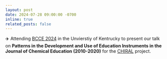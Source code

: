 ```yaml
---
layout: post
date: 2024-07-28 09:00:00 -0700
inline: true
related_posts: false
---
```


:airplane: Attending [BCCE 2024](https://bcce.divched.org/about) in the Unvierstiy of Kentrucky to present our talk on **Patterns in the Development and Use of Education Instruments in the Journal of Chemical Education (2010-2020)** for the [CHIRAL](https://komperda-cer.sdsu.edu/current-projects/#CHIRAL) project.

